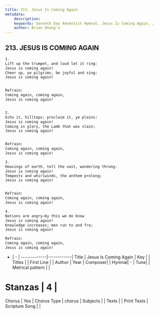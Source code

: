 ```yaml
---
title: 213. Jesus Is Coming Again
metadata:
    description: 
    keywords: Seventh Day Adventist Hymnal, Jesus Is Coming Again, , 
    author: Brian Onang'o
---
```



## 213. JESUS IS COMING AGAIN

```txt
1.
Lift up the trumpet, and loud let it ring:
Jesus is coming again!
Cheer up, ye pilgrims, be joyful and sing:
Jesus is coming again!


Refrain:
Coming again, coming again,
Jesus is coming again!


2.
Echo it, hilltops; proclaim it, ye plains:
Jesus is coming again!
Coming in glory, the Lamb that was slain;
Jesus is coming again!


Refrain:
Coming again, coming again,
Jesus is coming again!

3.
Heavings of earth, tell the vast, wondering throng:
Jesus is coming again!
Tempests and whirlwinds, the anthem prolong;
Jesus is coming again!


Refrain:
Coming again, coming again,
Jesus is coming again!

4.
Nations are angry–by this we do know
Jesus is coming again!
Knowledge increases; men run to and fro;
Jesus is coming again!

Refrain:
Coming again, coming again,
Jesus is coming again!

```

- |   -  |
-------------|------------|
Title | Jesus Is Coming Again |
Key |  |
Titles |  |
First Line |  |
Author | 
Year | 
Composer|  |
Hymnal|  - |
Tune|  |
Metrical pattern | |
# Stanzas | 4 |
Chorus | Yes |
Chorus Type | chorus |
Subjects |  |
Texts |  |
Print Texts | 
Scripture Song |  |
  
